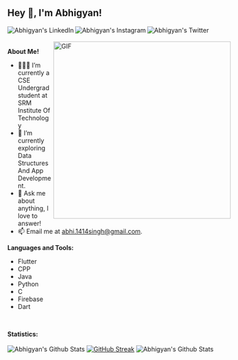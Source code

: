 <h2 title="hehehe"> Hey 👋, I'm Abhigyan!</h2>

<a href="https://www.linkedin.com/in/abhigyan-singh-9a00b0192/">
  <img align="left" alt="Abhigyan's LinkedIn"  src="https://img.icons8.com/color/48/000000/linkedin.png" />
</a>
<a href="https://www.instagram.com/singh_abhigyan1414/">
  <img align="left" alt="Abhigyan's Instagram"  src="https://img.icons8.com/fluent/48/000000/instagram-new.png" />
</a>
<a href="https://twitter.com/Abhi1414singh">
  <img align="left" alt="Abhigyan's Twitter"  src="https://img.icons8.com/color/48/000000/twitter.png" />
</a>




<br />
<br />


 

  <img align="right" alt="GIF" src="https://raw.githubusercontent.com/abhisheknaiidu/abhisheknaiidu/master/code.gif" width=400 />

**About Me!**

- 👨🏽‍💻 I’m currently a CSE Undergrad student at SRM Institute Of Technology
- 🌱 I’m currently exploring Data Structures And App Development. 
- 💬 Ask me about anything, I love to answer!
- 📫 Email me at [abhi.1414singh@gmail.com](mailto:abhi.1414singh@gmail.com).



**Languages and Tools:**  
* Flutter
* CPP
* Java
* Python
* C
* Firebase
* Dart 
<br>

**Statistics:**
<br />
<br />
<img src="https://github-readme-stats.vercel.app/api?username=Blazikengr8&show_icons=true&hide_border=true&count_private=true&theme=shades-of-purple&icon_color=fad000" alt="Abhigyan's Github Stats">
[![GitHub Streak](https://github-readme-streak-stats.herokuapp.com?user=Blazikengr8&theme=shades-of-purple&hide_border=true)](https://git.io/streak-stats)
<img align="center right"  src="https://github-readme-stats.vercel.app/api/top-langs/?username=Blazikengr8&count_private=true&theme=shades-of-purple&icon_color=fad000&layout=compact" alt="Abhigyan's Github Stats" />

<br />
<br />
